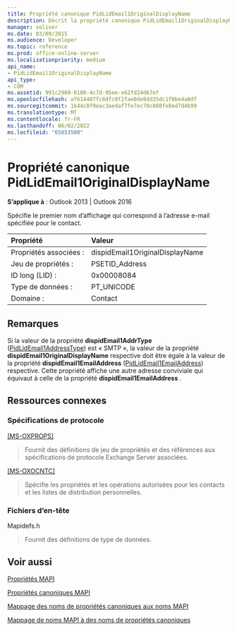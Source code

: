 ```yaml
---
title: Propriété canonique PidLidEmail1OriginalDisplayName
description: Décrit la propriété canonique PidLidEmail1OriginalDisplayName, qui spécifie le premier nom d’affichage qui correspond à l’adresse e-mail d’un contact.
manager: soliver
ms.date: 03/09/2015
ms.audience: Developer
ms.topic: reference
ms.prod: office-online-server
ms.localizationpriority: medium
api_name:
- PidLidEmail1OriginalDisplayName
api_type:
- COM
ms.assetid: 991c2969-0180-4c7d-95ee-e62fd24d67ef
ms.openlocfilehash: af614407fc8dfc0f2fae0de8dd35dc1f0be4a8df
ms.sourcegitcommit: 1b44c8f9eac3aedaf7fe7ec70c808fe8ed7d4b99
ms.translationtype: MT
ms.contentlocale: fr-FR
ms.lasthandoff: 06/02/2022
ms.locfileid: "65853500"
---
```

# <a name="pidlidemail1originaldisplayname-canonical-property"></a>Propriété canonique PidLidEmail1OriginalDisplayName

  
  
**S’applique à** : Outlook 2013 | Outlook 2016 
  
Spécifie le premier nom d’affichage qui correspond à l’adresse e-mail spécifiée pour le contact.
  
|Propriété|Valeur|
|:-----|:-----|
|Propriétés associées :  <br/> |dispidEmail1OriginalDisplayName  <br/> |
|Jeu de propriétés :  <br/> |PSETID_Address  <br/> |
|ID long (LID) :  <br/> |0x00008084  <br/> |
|Type de données :  <br/> |PT_UNICODE  <br/> |
|Domaine :  <br/> |Contact  <br/> |
   
## <a name="remarks"></a>Remarques

Si la valeur de la propriété **dispidEmail1AddrType** ([PidLidEmail1AddressType](pidlidemail1addresstype-canonical-property.md)) est « SMTP », la valeur de la propriété **dispidEmail1OriginalDisplayName** respective doit être égale à la valeur de la propriété **dispidEmail1EmailAddress** ([PidLidEmail1EmailAddress](pidlidemail1emailaddress-canonical-property.md)) respective. Cette propriété affiche une autre adresse conviviale qui équivaut à celle de la propriété **dispidEmail1EmailAddress** . 
  
## <a name="related-resources"></a>Ressources connexes

### <a name="protocol-specifications"></a>Spécifications de protocole

[[MS-OXPROPS]](https://msdn.microsoft.com/library/f6ab1613-aefe-447d-a49c-18217230b148%28Office.15%29.aspx)
  
> Fournit des définitions de jeu de propriétés et des références aux spécifications de protocole Exchange Server associées.
    
[[MS-OXOCNTC]](https://msdn.microsoft.com/library/9b636532-9150-4836-9635-9c9b756c9ccf%28Office.15%29.aspx)
  
> Spécifie les propriétés et les opérations autorisées pour les contacts et les listes de distribution personnelles.
    
### <a name="header-files"></a>Fichiers d’en-tête

Mapidefs.h
  
> Fournit des définitions de type de données.
    
## <a name="see-also"></a>Voir aussi



[Propriétés MAPI](mapi-properties.md)
  
[Propriétés canoniques MAPI](mapi-canonical-properties.md)
  
[Mappage des noms de propriétés canoniques aux noms MAPI](mapping-canonical-property-names-to-mapi-names.md)
  
[Mappage de noms MAPI à des noms de propriétés canoniques](mapping-mapi-names-to-canonical-property-names.md)

